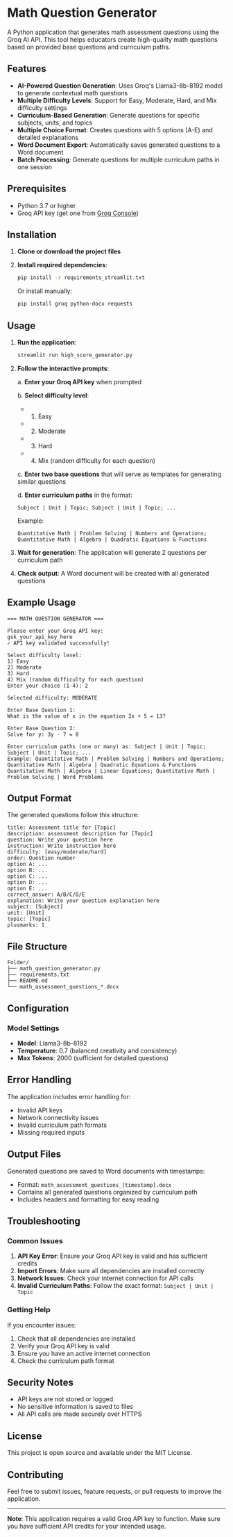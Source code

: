 # Math Question Generator

A Python application that generates math assessment questions using the Groq AI API. This tool helps educators create high-quality math questions based on provided base questions and curriculum paths.

## Features

- **AI-Powered Question Generation**: Uses Groq's Llama3-8b-8192 model to generate contextual math questions
- **Multiple Difficulty Levels**: Support for Easy, Moderate, Hard, and Mix difficulty settings
- **Curriculum-Based Generation**: Generate questions for specific subjects, units, and topics
- **Multiple Choice Format**: Creates questions with 5 options (A-E) and detailed explanations
- **Word Document Export**: Automatically saves generated questions to a Word document
- **Batch Processing**: Generate questions for multiple curriculum paths in one session

## Prerequisites

- Python 3.7 or higher
- Groq API key (get one from [Groq Console](https://console.groq.com/))

## Installation

1. **Clone or download the project files**

2. **Install required dependencies**:
   ```bash
   pip install -r requirements_streamlit.txt
   ```

   Or install manually:
   ```bash
   pip install groq python-docx requests
   ```

## Usage

1. **Run the application**:
   ```bash
   streamlit run high_score_generator.py
   ```

2. **Follow the interactive prompts**:

   a. **Enter your Groq API key** when prompted
   
   b. **Select difficulty level**:
      - 1) Easy
      - 2) Moderate
      - 3) Hard
      - 4) Mix (random difficulty for each question)
   
   c. **Enter two base questions** that will serve as templates for generating similar questions
   
   d. **Enter curriculum paths** in the format:
      ```
      Subject | Unit | Topic; Subject | Unit | Topic; ...
      ```
      
      Example:
      ```
      Quantitative Math | Problem Solving | Numbers and Operations; Quantitative Math | Algebra | Quadratic Equations & Functions
      ```

3. **Wait for generation**: The application will generate 2 questions per curriculum path

4. **Check output**: A Word document will be created with all generated questions

## Example Usage

```
=== MATH QUESTION GENERATOR ===

Please enter your Groq API key:
gsk_your_api_key_here
✓ API key validated successfully!

Select difficulty level:
1) Easy
2) Moderate
3) Hard
4) Mix (random difficulty for each question)
Enter your choice (1-4): 2

Selected difficulty: MODERATE

Enter Base Question 1:
What is the value of x in the equation 2x + 5 = 13?

Enter Base Question 2:
Solve for y: 3y - 7 = 8

Enter curriculum paths (one or many) as: Subject | Unit | Topic; Subject | Unit | Topic; ...
Example: Quantitative Math | Problem Solving | Numbers and Operations; Quantitative Math | Algebra | Quadratic Equations & Functions
Quantitative Math | Algebra | Linear Equations; Quantitative Math | Problem Solving | Word Problems
```

## Output Format

The generated questions follow this structure:

```
title: Assessment title for [Topic]
description: assessment description for [Topic]
question: Write your question here
instruction: Write instruction here
difficulty: [easy/moderate/hard]
order: Question number
option A: ...
option B: ...
option C: ...
option D: ...
option E: ...
correct_answer: A/B/C/D/E
explanation: Write your question explanation here
subject: [Subject]
unit: [Unit]
topic: [Topic]
plusmarks: 1
```

## File Structure

```
Folder/
├── math_question_generator.py    
├── requirements.txt              
├── README.md                     
└── math_assessment_questions_*.docx  
```

## Configuration

### Model Settings
- **Model**: Llama3-8b-8192
- **Temperature**: 0.7 (balanced creativity and consistency)
- **Max Tokens**: 2000 (sufficient for detailed questions)

## Error Handling

The application includes error handling for:
- Invalid API keys
- Network connectivity issues
- Invalid curriculum path formats
- Missing required inputs

## Output Files

Generated questions are saved to Word documents with timestamps:
- Format: `math_assessment_questions_[timestamp].docx`
- Contains all generated questions organized by curriculum path
- Includes headers and formatting for easy reading

## Troubleshooting

### Common Issues

1. **API Key Error**: Ensure your Groq API key is valid and has sufficient credits
2. **Import Errors**: Make sure all dependencies are installed correctly
3. **Network Issues**: Check your internet connection for API calls
4. **Invalid Curriculum Paths**: Follow the exact format: `Subject | Unit | Topic`

### Getting Help

If you encounter issues:
1. Check that all dependencies are installed
2. Verify your Groq API key is valid
3. Ensure you have an active internet connection
4. Check the curriculum path format

## Security Notes

- API keys are not stored or logged
- No sensitive information is saved to files
- All API calls are made securely over HTTPS

## License

This project is open source and available under the MIT License.

## Contributing

Feel free to submit issues, feature requests, or pull requests to improve the application.

---

**Note**: This application requires a valid Groq API key to function. Make sure you have sufficient API credits for your intended usage.

